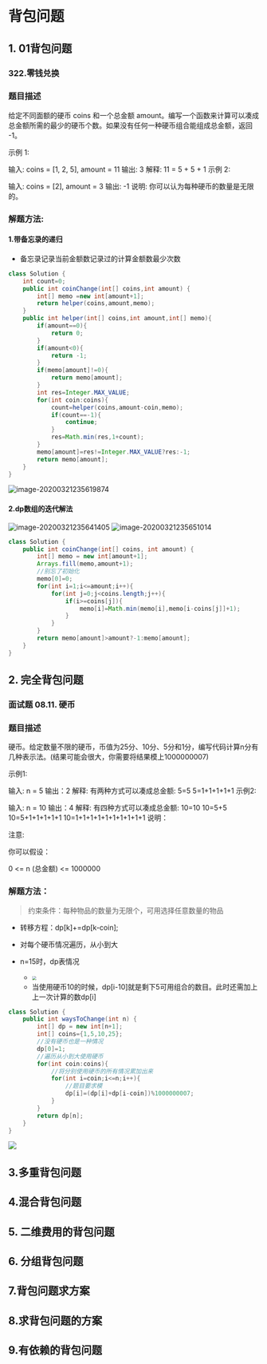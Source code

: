 # 背包问题

## 1. 01背包问题

### 322.零钱兑换

### 题目描述

给定不同面额的硬币 coins 和一个总金额 amount。编写一个函数来计算可以凑成总金额所需的最少的硬币个数。如果没有任何一种硬币组合能组成总金额，返回 -1。

示例 1:

输入: coins = [1, 2, 5], amount = 11
输出: 3 
解释: 11 = 5 + 5 + 1
示例 2:

输入: coins = [2], amount = 3
输出: -1
说明:
你可以认为每种硬币的数量是无限的。

### 解题方法:

#### 1.带备忘录的递归

* 备忘录记录当前金额数记录过的计算金额数最少次数

```java
class Solution {
    int count=0;
    public int coinChange(int[] coins,int amount) {
        int[] memo =new int[amount+1];
        return helper(coins,amount,memo);
    }
    public int helper(int[] coins,int amount,int[] memo){
        if(amount==0){
            return 0;
        }
        if(amount<0){
            return -1;
        }
        if(memo[amount]!=0){
            return memo[amount];
        }
        int res=Integer.MAX_VALUE;
        for(int coin:coins){
            count=helper(coins,amount-coin,memo);
            if(count==-1){
                continue;
            }
            res=Math.min(res,1+count);
        }
        memo[amount]=res!=Integer.MAX_VALUE?res:-1;
        return memo[amount];
    }
}
```

![image-20200321235619874](https://gitee.com//junchao-ustc/picture/raw/master/img/20200509161607.png)

#### 2.dp数组的迭代解法

![image-20200321235641405](C:\Users\root\AppData\Roaming\Typora\typora-user-images\image-20200321235641405.png)
![image-20200321235651014](C:\Users\root\AppData\Roaming\Typora\typora-user-images\image-20200321235651014.png)

```java
class Solution {
    public int coinChange(int[] coins, int amount) {
        int[] memo = new int[amount+1];
        Arrays.fill(memo,amount+1);
        //别忘了初始化
        memo[0]=0;
        for(int i=1;i<=amount;i++){
            for(int j=0;j<coins.length;j++){
                if(i>=coins[j]){
                    memo[i]=Math.min(memo[i],memo[i-coins[j]]+1);
                }
            }
        }
        return memo[amount]>amount?-1:memo[amount];
    }
}
```



## 2. 完全背包问题

### 面试题 08.11. 硬币

### 题目描述

硬币。给定数量不限的硬币，币值为25分、10分、5分和1分，编写代码计算n分有几种表示法。(结果可能会很大，你需要将结果模上1000000007)

示例1:

 输入: n = 5
 输出：2
 解释: 有两种方式可以凑成总金额:
5=5
5=1+1+1+1+1
示例2:

 输入: n = 10
 输出：4
 解释: 有四种方式可以凑成总金额:
10=10
10=5+5
10=5+1+1+1+1+1
10=1+1+1+1+1+1+1+1+1+1
说明：

注意:

你可以假设：

0 <= n (总金额) <= 1000000

### 解题方法：

>  约束条件：每种物品的数量为无限个，可用选择任意数量的物品

* 转移方程：dp[k]+=dp[k-coin];

* 对每个硬币情况遍历，从小到大
* n=15时，dp表情况
  * <img src="https://gitee.com//junchao-ustc/picture/raw/master/img/20200430111818.png" style="zoom:50%;" />
  * 当使用硬币10的时候，dp[i-10]就是剩下5可用组合的数目。此时还需加上上一次计算的数dp[i]  

```java
class Solution {
    public int waysToChange(int n) {
        int[] dp = new int[n+1];
        int[] coins={1,5,10,25};
        //没有硬币也是一种情况
        dp[0]=1;
        //遍历从小到大使用硬币
        for(int coin:coins){
            //将分别使用硬币的所有情况累加出来
            for(int i=coin;i<=n;i++){
                //题目要求模
                dp[i]=(dp[i]+dp[i-coin])%1000000007;
            }
        }
        return dp[n];
    }
}
```

![](https://gitee.com//junchao-ustc/picture/raw/master/img/20200430112624.png)

## 3.多重背包问题

## 4.混合背包问题

## 5. 二维费用的背包问题

## 6. 分组背包问题

## 7.背包问题求方案

## 8.求背包问题的方案

## 9.有依赖的背包问题